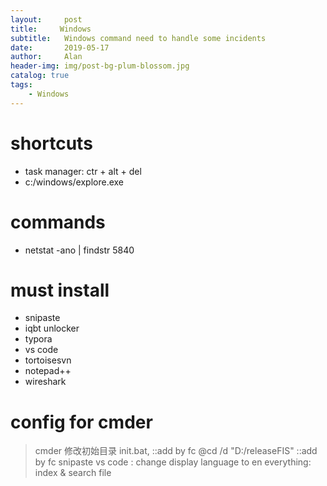```yaml
---
layout:     post
title:     Windows
subtitle:   Windows command need to handle some incidents
date:       2019-05-17
author:     Alan
header-img: img/post-bg-plum-blossom.jpg
catalog: true
tags:
    - Windows
---
```

# shortcuts

- task manager: ctr + alt + del
- c:/windows/explore.exe

# commands

- netstat -ano  | findstr 5840

# must install 

- snipaste
- iqbt unlocker
- typora
- vs code
- tortoisesvn
- notepad++
- wireshark



# config for cmder

> cmder
> 修改初始目录 init.bat,
> ::add by fc
> @cd /d "D:/releaseFIS"
> ::add by fc
> snipaste
> vs code : change display language to en
> everything: index & search file



